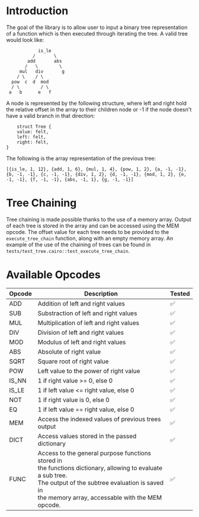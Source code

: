 # Introduction

The goal of the library is to allow user to input a binary tree representation of a function which is then executed through
iterating the tree. A valid tree would look like:

```
            is_le
          /       \
        add       abs
       /   \        \
     mul   div       g
    / \    / \
  pow  c  d  mod
  / \        / \
 a   b      e   f
```

A node is represented by the following structure, where left and right hold the relative offset in the array to their children node or -1 if the node doesn't have a valid branch in that direction:

```
    struct Tree {
    value: felt,
    left: felt,
    right: felt,
}
```

The following is the array representation of the previous tree:

```
[{is_le, 1, 12}, {add, 1, 6}, {mul, 1, 4}, {pow, 1, 2}, {a, -1, -1}, {b, -1, -1}, {c, -1, -1}, {div, 1, 2}, {d, -1, -1}, {mod, 1, 2}, {e, -1, -1}, {f, -1, -1}, {abs, -1, 1}, {g, -1, -1}]
```

# Tree Chaining

Tree chaining is made possible thanks to the use of a memory array. Output of each tree is stored in the array and can be accessed using the MEM opcode. The offset value for each tree needs to be provided to the `execute_tree_chain` function, along with an empty memory array.
An example of the use of the chaining of trees can be found in `tests/test_tree.cairo::test_execute_tree_chain`.

# Available Opcodes

| Opcode | Description                                                                                                                                                                                                                          | Tested |
| ------ | ------------------------------------------------------------------------------------------------------------------------------------------------------------------------------------------------------------------------------------ | ------ |
| ADD    | Addition of left and right values                                                                                                                                                                                                    | ✅     |
| SUB    | Substraction of left and right values                                                                                                                                                                                                | ✅     |
| MUL    | Multiplication of left and right values                                                                                                                                                                                              | ✅     |
| DIV    | Division of left and right values                                                                                                                                                                                                    | ✅     |
| MOD    | Modulus of left and right values                                                                                                                                                                                                     | ✅     |
| ABS    | Absolute of right value                                                                                                                                                                                                              | ✅     |
| SQRT   | Square root of right value                                                                                                                                                                                                           | ✅     |
| POW    | Left value to the power of right value                                                                                                                                                                                               | ✅     |
| IS_NN  | 1 if right value >= 0, else 0                                                                                                                                                                                                        | ✅     |
| IS_LE  | 1 if left value <= right value, else 0                                                                                                                                                                                               | ✅     |
| NOT    | 1 if right value is 0, else 0                                                                                                                                                                                                        | ✅     |
| EQ     | 1 if left value == right value, else 0                                                                                                                                                                                               | ✅     |
| MEM    | Access the indexed values of previous trees output                                                                                                                                                                                   | ✅     |
| DICT   | Access values stored in the passed dictionary                                                                                                                                                                                        | ✅     |
| FUNC   | Access to the general purpose functions stored in <br /> the functions dictionary, allowing to evaluate a sub tree. <br /> The output of the subtree evaluation is saved in <br /> the memory array, accessable with the MEM opcode. | ✅     |
